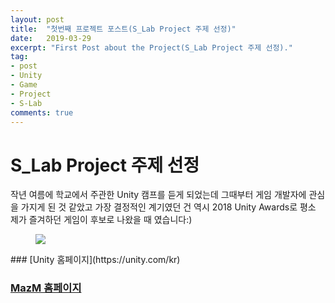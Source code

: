 ```yaml
---
layout: post
title:  "첫번째 프로젝트 포스트(S_Lab Project 주제 선정)"
date:   2019-03-29
excerpt: "First Post about the Project(S_Lab Project 주제 선정)."
tag: 
- post
- Unity
- Game
- Project
- S-Lab
comments: true
---
```


# S_Lab Project 주제 선정

작년 여름에 학교에서 주관한 Unity 캠프를 듣게 되었는데 그때부터 게임 개발자에 관심을 가지게 된 것 같았고 가장 결정적인 계기였던 건 역시 2018 Unity Awards로 평소 제가 즐겨하던 게임이 후보로 나왔을 때 였습니다:)

<figure>
    <a href="/imgs/Unity.jpg"><img src="/imgs/Unity.jpg"></a>
</figure>
### [Unity 홈페이지](https://unity.com/kr)

### [MazM 홈페이지](http://mazm.me/kor/home/)



